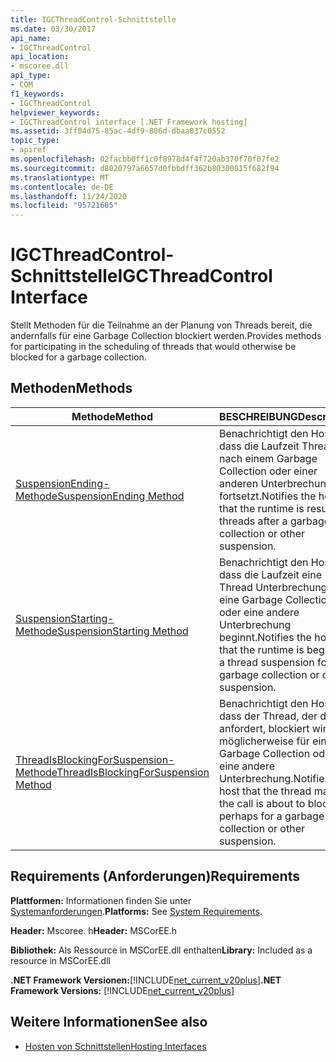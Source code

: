 ```yaml
---
title: IGCThreadControl-Schnittstelle
ms.date: 03/30/2017
api_name:
- IGCThreadControl
api_location:
- mscoree.dll
api_type:
- COM
f1_keywords:
- IGCThreadControl
helpviewer_keywords:
- IGCThreadControl interface [.NET Framework hosting]
ms.assetid: 3ff04d75-85ac-4df9-886d-dbaa037c0552
topic_type:
- apiref
ms.openlocfilehash: 02facbb0ff1c0f8978d4f4f720ab370f70f07fe2
ms.sourcegitcommit: d8020797a6657d0fbbdff362b80300815f682f94
ms.translationtype: MT
ms.contentlocale: de-DE
ms.lasthandoff: 11/24/2020
ms.locfileid: "95721685"
---
```

# <a name="igcthreadcontrol-interface"></a><span data-ttu-id="e8b99-102">IGCThreadControl-Schnittstelle</span><span class="sxs-lookup"><span data-stu-id="e8b99-102">IGCThreadControl Interface</span></span>

<span data-ttu-id="e8b99-103">Stellt Methoden für die Teilnahme an der Planung von Threads bereit, die andernfalls für eine Garbage Collection blockiert werden.</span><span class="sxs-lookup"><span data-stu-id="e8b99-103">Provides methods for participating in the scheduling of threads that would otherwise be blocked for a garbage collection.</span></span>  
  
## <a name="methods"></a><span data-ttu-id="e8b99-104">Methoden</span><span class="sxs-lookup"><span data-stu-id="e8b99-104">Methods</span></span>  
  
|<span data-ttu-id="e8b99-105">Methode</span><span class="sxs-lookup"><span data-stu-id="e8b99-105">Method</span></span>|<span data-ttu-id="e8b99-106">BESCHREIBUNG</span><span class="sxs-lookup"><span data-stu-id="e8b99-106">Description</span></span>|  
|------------|-----------------|  
|[<span data-ttu-id="e8b99-107">SuspensionEnding-Methode</span><span class="sxs-lookup"><span data-stu-id="e8b99-107">SuspensionEnding Method</span></span>](igcthreadcontrol-suspensionending-method.md)|<span data-ttu-id="e8b99-108">Benachrichtigt den Host, dass die Laufzeit Threads nach einem Garbage Collection oder einer anderen Unterbrechung fortsetzt.</span><span class="sxs-lookup"><span data-stu-id="e8b99-108">Notifies the host that the runtime is resuming threads after a garbage collection or other suspension.</span></span>|  
|[<span data-ttu-id="e8b99-109">SuspensionStarting-Methode</span><span class="sxs-lookup"><span data-stu-id="e8b99-109">SuspensionStarting Method</span></span>](igcthreadcontrol-suspensionstarting-method.md)|<span data-ttu-id="e8b99-110">Benachrichtigt den Host, dass die Laufzeit eine Thread Unterbrechung für eine Garbage Collection oder eine andere Unterbrechung beginnt.</span><span class="sxs-lookup"><span data-stu-id="e8b99-110">Notifies the host that the runtime is beginning a thread suspension for a garbage collection or other suspension.</span></span>|  
|[<span data-ttu-id="e8b99-111">ThreadIsBlockingForSuspension-Methode</span><span class="sxs-lookup"><span data-stu-id="e8b99-111">ThreadIsBlockingForSuspension Method</span></span>](igcthreadcontrol-threadisblockingforsuspension-method.md)|<span data-ttu-id="e8b99-112">Benachrichtigt den Host, dass der Thread, der den-anfordert, blockiert wird, möglicherweise für eine Garbage Collection oder eine andere Unterbrechung.</span><span class="sxs-lookup"><span data-stu-id="e8b99-112">Notifies the host that the thread making the call is about to block, perhaps for a garbage collection or other suspension.</span></span>|  
  
## <a name="requirements"></a><span data-ttu-id="e8b99-113">Requirements (Anforderungen)</span><span class="sxs-lookup"><span data-stu-id="e8b99-113">Requirements</span></span>  

 <span data-ttu-id="e8b99-114">**Plattformen:** Informationen finden Sie unter [Systemanforderungen](../../get-started/system-requirements.md).</span><span class="sxs-lookup"><span data-stu-id="e8b99-114">**Platforms:** See [System Requirements](../../get-started/system-requirements.md).</span></span>  
  
 <span data-ttu-id="e8b99-115">**Header:** Mscoree. h</span><span class="sxs-lookup"><span data-stu-id="e8b99-115">**Header:** MSCorEE.h</span></span>  
  
 <span data-ttu-id="e8b99-116">**Bibliothek:** Als Ressource in MSCorEE.dll enthalten</span><span class="sxs-lookup"><span data-stu-id="e8b99-116">**Library:** Included as a resource in MSCorEE.dll</span></span>  
  
 <span data-ttu-id="e8b99-117">**.NET Framework Versionen:**[!INCLUDE[net_current_v20plus](../../../../includes/net-current-v20plus-md.md)]</span><span class="sxs-lookup"><span data-stu-id="e8b99-117">**.NET Framework Versions:** [!INCLUDE[net_current_v20plus](../../../../includes/net-current-v20plus-md.md)]</span></span>  
  
## <a name="see-also"></a><span data-ttu-id="e8b99-118">Weitere Informationen</span><span class="sxs-lookup"><span data-stu-id="e8b99-118">See also</span></span>

- [<span data-ttu-id="e8b99-119">Hosten von Schnittstellen</span><span class="sxs-lookup"><span data-stu-id="e8b99-119">Hosting Interfaces</span></span>](hosting-interfaces.md)
